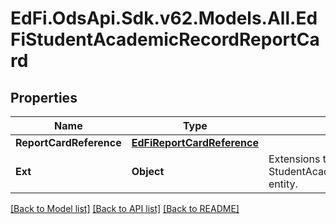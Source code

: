 # EdFi.OdsApi.Sdk.v62.Models.All.EdFiStudentAcademicRecordReportCard

## Properties

Name | Type | Description | Notes
------------ | ------------- | ------------- | -------------
**ReportCardReference** | [**EdFiReportCardReference**](EdFiReportCardReference.md) |  | 
**Ext** | **Object** | Extensions to the StudentAcademicRecordReportCard entity. | [optional] 

[[Back to Model list]](../../README.md#documentation-for-models) [[Back to API list]](../../README.md#documentation-for-api-endpoints) [[Back to README]](../../README.md)

